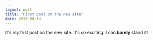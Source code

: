```yaml
---
layout: post
title: "First post on the new site"
date: 2019-08-14
---
```


It's my first post on the new site. It's so exciting. I can **barely** stand it! 
